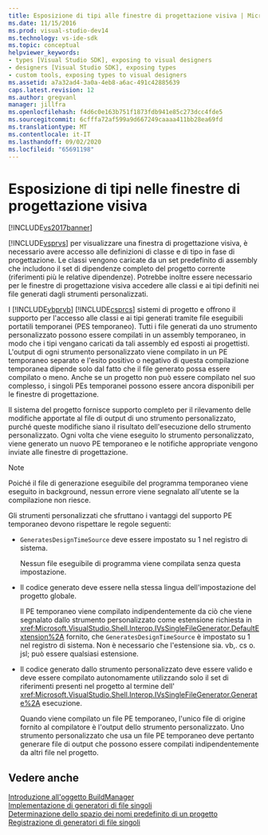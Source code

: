 ```yaml
---
title: Esposizione di tipi alle finestre di progettazione visiva | Microsoft Docs
ms.date: 11/15/2016
ms.prod: visual-studio-dev14
ms.technology: vs-ide-sdk
ms.topic: conceptual
helpviewer_keywords:
- types [Visual Studio SDK], exposing to visual designers
- designers [Visual Studio SDK], exposing types
- custom tools, exposing types to visual designers
ms.assetid: a7a32ad4-3a0a-4eb8-a6ac-491c42885639
caps.latest.revision: 12
ms.author: gregvanl
manager: jillfra
ms.openlocfilehash: f4d6c0e163b751f1873fdb941e85c273dcc4fde5
ms.sourcegitcommit: 6cfffa72af599a9d667249caaaa411bb28ea69fd
ms.translationtype: MT
ms.contentlocale: it-IT
ms.lasthandoff: 09/02/2020
ms.locfileid: "65691198"
---
```

# <a name="exposing-types-to-visual-designers"></a>Esposizione di tipi nelle finestre di progettazione visiva
[!INCLUDE[vs2017banner](../../includes/vs2017banner.md)]

[!INCLUDE[vsprvs](../../includes/vsprvs-md.md)] per visualizzare una finestra di progettazione visiva, è necessario avere accesso alle definizioni di classe e di tipo in fase di progettazione. Le classi vengono caricate da un set predefinito di assembly che includono il set di dipendenze completo del progetto corrente (riferimenti più le relative dipendenze). Potrebbe inoltre essere necessario per le finestre di progettazione visiva accedere alle classi e ai tipi definiti nei file generati dagli strumenti personalizzati.  
  
 I [!INCLUDE[vbprvb](../../includes/vbprvb-md.md)] [!INCLUDE[csprcs](../../includes/csprcs-md.md)] sistemi di progetto e offrono il supporto per l'accesso alle classi e ai tipi generati tramite file eseguibili portatili temporanei (PES temporaneo). Tutti i file generati da uno strumento personalizzato possono essere compilati in un assembly temporaneo, in modo che i tipi vengano caricati da tali assembly ed esposti ai progettisti. L'output di ogni strumento personalizzato viene compilato in un PE temporaneo separato e l'esito positivo o negativo di questa compilazione temporanea dipende solo dal fatto che il file generato possa essere compilato o meno. Anche se un progetto non può essere compilato nel suo complesso, i singoli PEs temporanei possono essere ancora disponibili per le finestre di progettazione.  
  
 Il sistema del progetto fornisce supporto completo per il rilevamento delle modifiche apportate al file di output di uno strumento personalizzato, purché queste modifiche siano il risultato dell'esecuzione dello strumento personalizzato. Ogni volta che viene eseguito lo strumento personalizzato, viene generato un nuovo PE temporaneo e le notifiche appropriate vengono inviate alle finestre di progettazione.  
  
> [!NOTE]
> Poiché il file di generazione eseguibile del programma temporaneo viene eseguito in background, nessun errore viene segnalato all'utente se la compilazione non riesce.  
  
 Gli strumenti personalizzati che sfruttano i vantaggi del supporto PE temporaneo devono rispettare le regole seguenti:  
  
- `GeneratesDesignTimeSource` deve essere impostato su 1 nel registro di sistema.  
  
     Nessun file eseguibile di programma viene compilata senza questa impostazione.  
  
- Il codice generato deve essere nella stessa lingua dell'impostazione del progetto globale.  
  
     Il PE temporaneo viene compilato indipendentemente da ciò che viene segnalato dallo strumento personalizzato come estensione richiesta in <xref:Microsoft.VisualStudio.Shell.Interop.IVsSingleFileGenerator.DefaultExtension%2A> fornito, che `GeneratesDesignTimeSource` è impostato su 1 nel registro di sistema. Non è necessario che l'estensione sia. vb,. cs o. jsl; può essere qualsiasi estensione.  
  
- Il codice generato dallo strumento personalizzato deve essere valido e deve essere compilato autonomamente utilizzando solo il set di riferimenti presenti nel progetto al termine dell' <xref:Microsoft.VisualStudio.Shell.Interop.IVsSingleFileGenerator.Generate%2A> esecuzione.  
  
     Quando viene compilato un file PE temporaneo, l'unico file di origine fornito al compilatore è l'output dello strumento personalizzato. Uno strumento personalizzato che usa un file PE temporaneo deve pertanto generare file di output che possono essere compilati indipendentemente da altri file nel progetto.  
  
## <a name="see-also"></a>Vedere anche  
 [Introduzione all'oggetto BuildManager](https://msdn.microsoft.com/50080ec2-c1c9-412c-98ef-18d7f895e7fa)   
 [Implementazione di generatori di file singoli](../../extensibility/internals/implementing-single-file-generators.md)   
 [Determinazione dello spazio dei nomi predefinito di un progetto](../../misc/determining-the-default-namespace-of-a-project.md)   
 [Registrazione di generatori di file singoli](../../extensibility/internals/registering-single-file-generators.md)
